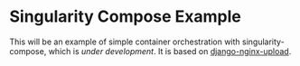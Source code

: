 # Singularity Compose Example

This will be an example of simple container orchestration with singularity-compose,
which is *under development*. It is based on [django-nginx-upload](https://github.com/vsoch/django-nginx-upload).
